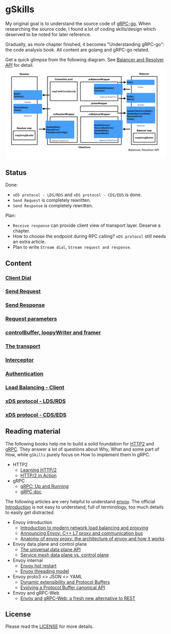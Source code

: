 # gSkills

My original goal is to understand the source code of [gRPC-go](https://github.com/grpc/grpc-go). When researching the source code, I found a lot of coding skills/design which deserved to be noted for later reference.

Gradually, as more chapter finished, it becomes "Understanding gRPC-go": the code analysis book. All content are golang and gRPC-go related.

Get a quick glimpse from the following diagram. See  [Balancer and Resolver API](docs/dial.md#balancer-and-resolver-api) for detail.
![images.008](images/images.008.png)

## Status

Done:

- `xDS protocol - LDS/RDS` and `xDS protocol - CDS/EDS` is done.
- `Send Request` is completely rewritten.
- `Send Response` is completely rewritten.

Plan:

- `Receive response` can provide client view of transport layer. Deserve a chapter.
- How to choose the endpoint during RPC calling? `xDS protocol` still needs an extra article.
- Plan to write `Stream dial`, `Stream request and response`.

## Content

### [Client Dial](docs/dial.md)

### [Send Request](docs/request.md)

### [Send Response](docs/response.md)

### [Request parameters](docs/parameters.md)

### [controlBuffer, loopyWriter and framer](docs/control.md)

### [The transport](docs/transport.md)

### [Interceptor](docs/interceptor.md)

### [Authentication](docs/auth.md)

### [Load Balancing - Client](docs/load.md)

### [xDS protocol - LDS/RDS](docs/lds.md)

### [xDS protocol - CDS/EDS](docs/cds.md)

## Reading material

The following books help me to build a solid foundation for [HTTP2](https://tools.ietf.org/html/rfc7540) and [gRPC](https://www.grpc.io/docs/). They answer a lot of questions about Why, What and some part of How, while `gSkills` purely focus on How to implement them in gRPC.

- HTTP2
  - [Learning HTTP/2](https://www.oreilly.com/library/view/learning-http2/9781491962435/)
  - [HTTP/2 in Action](https://www.manning.com/books/http2-in-action?query=http2)
- gRPC
  - [gRPC: Up and Running](https://www.oreilly.com/library/view/grpc-up-and/9781492058328/)
  - [gRPC doc](https://github.com/grpc/grpc/tree/master/doc)

The following articles are very helpful to understand [envoy](http://envoyproxy.io). The official [Introduction](https://www.envoyproxy.io/docs/envoy/v1.16.0/intro/intro) is not easy to understand, full of terminology, too much details to easily get distracted.

- Envoy introduction
  - [Introduction to modern network load balancing and proxying](https://blog.envoyproxy.io/introduction-to-modern-network-load-balancing-and-proxying-a57f6ff80236)
  - [Announcing Envoy: C++ L7 proxy and communication bus](https://eng.lyft.com/announcing-envoy-c-l7-proxy-and-communication-bus-92520b6c8191)
  - [Anatomy of envoy proxy: the architecture of envoy and how it works](https://songrgg.github.io/architecture/deeper-understanding-to-envoy/)
- Envoy data plane and control plane
  - [The universal data plane API](https://blog.envoyproxy.io/the-universal-data-plane-api-d15cec7a)
  - [Service mesh data plane vs. control plane](https://blog.envoyproxy.io/service-mesh-data-plane-vs-control-plane-2774e720f7fc)
- Envoy internal
  - [Envoy hot restart](https://blog.envoyproxy.io/envoy-hot-restart-1d16b14555b5)
  - [Envoy threading model](https://blog.envoyproxy.io/envoy-threading-model-a8d44b922310)
- Envoy proto3 <> JSON <> YAML
  - [Dynamic extensibility and Protocol Buffers](https://blog.envoyproxy.io/dynamic-extensibility-and-protocol-buffers-dcd0bf0b8801)
  - [Evolving a Protocol Buffer canonical API](https://blog.envoyproxy.io/evolving-a-protocol-buffer-canonical-api-e1b2c2ca0dec)
- Envoy and gRPC-Web
  - [Envoy and gRPC-Web: a fresh new alternative to REST](https://blog.envoyproxy.io/envoy-and-grpc-web-a-fresh-new-alternative-to-rest-6504ce7eb880)

## License

Please read the [LICENSE](LICENSE) for more details.
